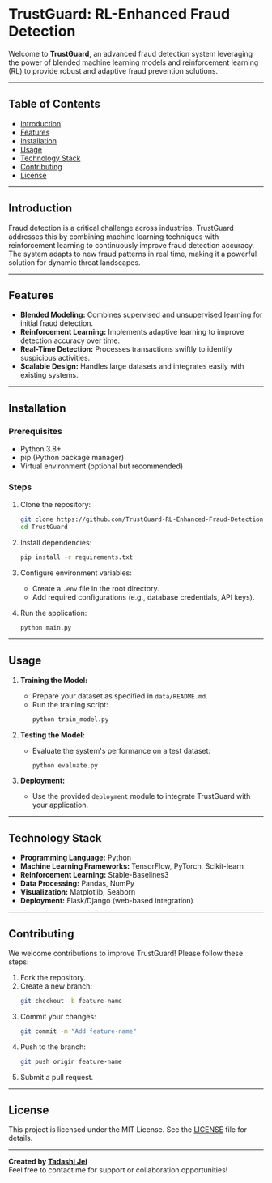 
# TrustGuard: RL-Enhanced Fraud Detection

Welcome to **TrustGuard**, an advanced fraud detection system leveraging the power of blended machine learning models and reinforcement learning (RL) to provide robust and adaptive fraud prevention solutions.

---

## Table of Contents
- [Introduction](#introduction)
- [Features](#features)
- [Installation](#installation)
- [Usage](#usage)
- [Technology Stack](#technology-stack)
- [Contributing](#contributing)
- [License](#license)

---

## Introduction

Fraud detection is a critical challenge across industries. TrustGuard addresses this by combining machine learning techniques with reinforcement learning to continuously improve fraud detection accuracy. The system adapts to new fraud patterns in real time, making it a powerful solution for dynamic threat landscapes.

---

## Features

- **Blended Modeling:** Combines supervised and unsupervised learning for initial fraud detection.
- **Reinforcement Learning:** Implements adaptive learning to improve detection accuracy over time.
- **Real-Time Detection:** Processes transactions swiftly to identify suspicious activities.
- **Scalable Design:** Handles large datasets and integrates easily with existing systems.

---

## Installation

### Prerequisites
- Python 3.8+
- pip (Python package manager)
- Virtual environment (optional but recommended)

### Steps
1. Clone the repository:
   ```bash
   git clone https://github.com/TrustGuard-RL-Enhanced-Fraud-Detection/TrustGuard-RL-Enhanced-Fraud-Detection.git
   cd TrustGuard
   ```

2. Install dependencies:
   ```bash
   pip install -r requirements.txt
   ```

3. Configure environment variables:
   - Create a `.env` file in the root directory.
   - Add required configurations (e.g., database credentials, API keys).

4. Run the application:
   ```bash
   python main.py
   ```

---

## Usage

1. **Training the Model:**
   - Prepare your dataset as specified in `data/README.md`.
   - Run the training script:
     ```bash
     python train_model.py
     ```

2. **Testing the Model:**
   - Evaluate the system's performance on a test dataset:
     ```bash
     python evaluate.py
     ```

3. **Deployment:**
   - Use the provided `deployment` module to integrate TrustGuard with your application.

---

## Technology Stack

- **Programming Language:** Python
- **Machine Learning Frameworks:** TensorFlow, PyTorch, Scikit-learn
- **Reinforcement Learning:** Stable-Baselines3
- **Data Processing:** Pandas, NumPy
- **Visualization:** Matplotlib, Seaborn
- **Deployment:** Flask/Django (web-based integration)

---

## Contributing

We welcome contributions to improve TrustGuard! Please follow these steps:

1. Fork the repository.
2. Create a new branch:
   ```bash
   git checkout -b feature-name
   ```
3. Commit your changes:
   ```bash
   git commit -m "Add feature-name"
   ```
4. Push to the branch:
   ```bash
   git push origin feature-name
   ```
5. Submit a pull request.

---

## License

This project is licensed under the MIT License. See the [LICENSE](LICENSE) file for details.

---

**Created by [Tadashi Jei](https://github.com/TadashiJei)**  
Feel free to contact me for support or collaboration opportunities!
